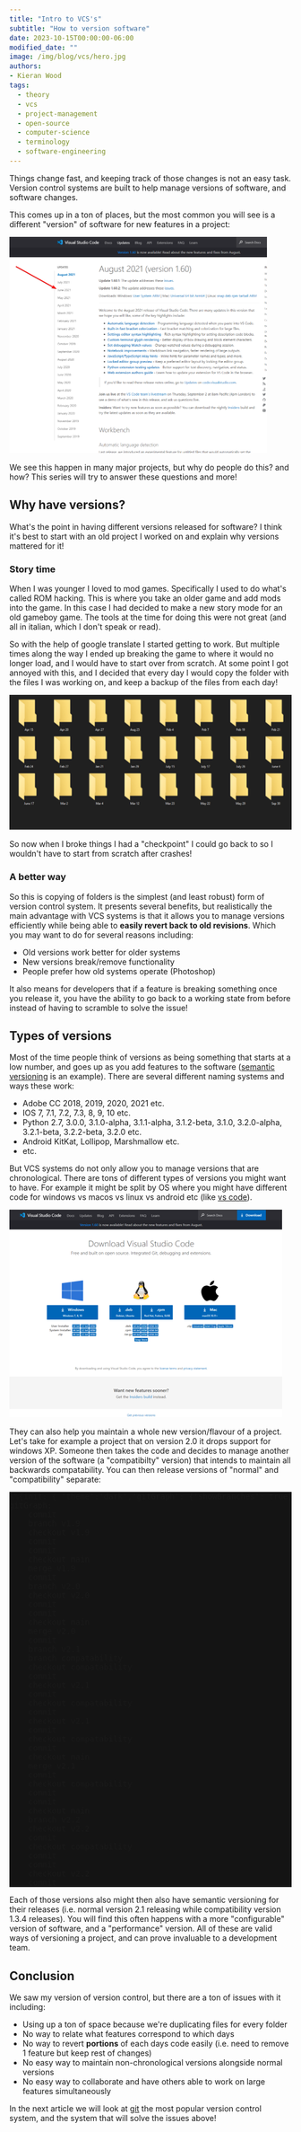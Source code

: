 ```yaml
---
title: "Intro to VCS's"
subtitle: "How to version software"
date: 2023-10-15T00:00:00-06:00
modified_date: ""
image: /img/blog/vcs/hero.jpg
authors: 
- Kieran Wood
tags:
  - theory
  - vcs
  - project-management
  - open-source
  - computer-science
  - terminology
  - software-engineering
---
```


Things change fast, and keeping track of those changes is not an easy task. Version control systems are built to help manage versions of software, and software changes. 

This comes up in a ton of places, but the most common you will see is a different "version" of software for new features in a project:

![](/img/blog/vcs/vs-code.png)

We see this happen in many major projects, but why do people do this? and how? This series will try to answer these questions and more!

## Why have versions?

What's the point in having different versions released for software? I think it's best to start with an old project I worked on and explain why versions mattered for it!

### Story time

When I was younger I loved to mod games. Specifically I used to do what's called ROM hacking. This is where you take an older game and add mods into the game. In this case I had decided to make a new story mode for an old gameboy game. The tools at the time for doing this were not great (and all in italian, which I don't speak or read).

So with the help of google translate I started getting to work. But multiple times along the way I ended up breaking the game to where it would no longer load, and I would have to start over from scratch. At some point I got annoyed with this, and I decided that every day I would copy the folder with the files I was working on, and keep a backup of the files from each day!

![](/img/blog/vcs/jank-vcs.png)

So now when I broke things I had a "checkpoint" I could go back to so I wouldn't have to start from scratch after crashes!

### A better way

So this is copying of folders is the simplest (and least robust) form of version control system. It presents several benefits, but realistically the main advantage with VCS systems is that it allows you to manage versions efficiently while being able to **easily revert back to old revisions**. Which you may want to do for several reasons including:

- Old versions work better for older systems
- New versions break/remove functionality
- People prefer how old systems operate (Photoshop)

It also means for developers that if a feature is breaking something once you release it, you have the ability to go back to a working state from before instead of having to scramble to solve the issue!

## Types of versions

Most of the time people think of versions as being something that starts at a low number, and goes up as you add features to the software ([semantic versioning](https://semver.org/) is an example). There are several different naming systems and ways these work:

- Adobe CC 2018, 2019, 2020, 2021 etc.
- IOS 7, 7.1, 7.2, 7.3, 8, 9, 10 etc.
- Python 2.7, 3.0.0, 3.1.0-alpha, 3.1.1-alpha, 3.1.2-beta, 3.1.0, 3.2.0-alpha, 3.2.1-beta, 3.2.2-beta, 3.2.0 etc.
- Android KitKat, Lollipop, Marshmallow etc.
- etc.

But VCS systems do not only allow you to manage versions that are chronological. There are tons of different types of versions you might want to have. For example it might be split by OS where you might have different code for windows vs macos vs linux vs android etc (like [vs code](https://code.visualstudio.com/Download)). 

![](/img/blog/vcs/vs-code-platforms.png)

They can also help you maintain a whole new version/flavour of a project. Let's take for example a project that on version 2.0 it drops support for windows XP. Someone then takes the code and decides to manage another version of the software (a "compatibilty" version) that intends to maintain all backwards compatability. You can then release versions of "normal" and "compatibility" separate:

<pre class="mermaid" style="background: #141414">
%%{init: { 'theme':'dark','gitGraph': {'showBranches': true,'showCommitLabel': false}} }%%
gitGraph:
    commit
    branch v1.9
    checkout v1.9
    commit
    commit
    checkout main
    merge v1.9
    commit
    branch v2.0
    checkout v2.0
    commit
    commit
    checkout main
    merge v2.0
    commit
    branch v2.1
    branch compatability
    checkout compatability
    commit
    checkout v2.1
    commit
    checkout compatability
    commit
    checkout v2.1
    commit
    checkout compatability
    commit
    checkout main
    merge v2.1
    commit
    checkout compatability
    commit
    commit
    checkout main
    branch v2.2
    checkout v2.2
    commit
    checkout compatability
    commit
    commit
    checkout v2.2
    commit
</pre>

Each of those versions also might then also have semantic versioning for their releases (i.e. normal version 2.1 releasing while compatibility version 1.3.4 releases). You will find this often happens with a more "configurable" version of software, and a "performance" version. All of these are valid ways of versioning a project, and can prove invaluable to a development team.

## Conclusion

We saw my version of version control, but there are a ton of issues with it including:

- Using up a ton of space because we're duplicating files for every folder
- No way to relate what features correspond to which days
- No way to revert **portions** of each days code easily (i.e. need to remove 1 feature but keep rest of changes)
- No easy way to maintain non-chronological versions alongside normal versions
- No easy way to collaborate and have others able to work on large features simultaneously


In the next article we will look at [git](https://git-scm.com) the most popular version control system, and the system that will solve the issues above!
